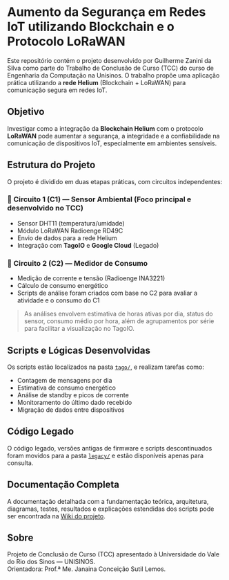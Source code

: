# Aumento da Segurança em Redes IoT utilizando Blockchain e o Protocolo LoRaWAN

Este repositório contém o projeto desenvolvido por Guilherme Zanini da Silva como parte do Trabalho de Conclusão de Curso (TCC) do curso de Engenharia da Computação na Unisinos. O trabalho propõe uma aplicação prática utilizando a **rede Helium** (Blockchain + LoRaWAN) para comunicação segura em redes IoT.

## Objetivo

Investigar como a integração da **Blockchain Helium** com o protocolo **LoRaWAN** pode aumentar a segurança, a integridade e a confiabilidade na comunicação de dispositivos IoT, especialmente em ambientes sensíveis.

## Estrutura do Projeto

O projeto é dividido em duas etapas práticas, com circuitos independentes:

### 🔹 Circuito 1 (C1) — Sensor Ambiental (Foco principal e desenvolvido no TCC)
- Sensor DHT11 (temperatura/umidade)
- Módulo LoRaWAN Radioenge RD49C
- Envio de dados para a rede Helium
- Integração com **TagoIO** e **Google Cloud** (Legado)

### 🔹 Circuito 2 (C2) — Medidor de Consumo
- Medição de corrente e tensão (Radioenge INA3221)
- Cálculo de consumo energético
- Scripts de análise foram criados com base no C2 para avaliar a atividade e o consumo do C1

> As análises envolvem estimativa de horas ativas por dia, status do sensor, consumo médio por hora, além de agrupamentos por série para facilitar a visualização no TagoIO.

## Scripts e Lógicas Desenvolvidas

Os scripts estão localizados na pasta [`tago/`](./firmware/tago/), e realizam tarefas como:
- Contagem de mensagens por dia
- Estimativa de consumo energético
- Análise de standby e picos de corrente
- Monitoramento do último dado recebido
- Migração de dados entre dispositivos

## Código Legado

O código legado, versões antigas de firmware e scripts descontinuados foram movidos para a pasta [`legacy/`](./legacy) e estão disponíveis apenas para consulta.

## Documentação Completa

A documentação detalhada com a fundamentação teórica, arquitetura, diagramas, testes, resultados e explicações estendidas dos scripts pode ser encontrada na [Wiki do projeto](https://github.com/Gzanini/helium-iot-security/wiki).

## Sobre

Projeto de Conclusão de Curso (TCC) apresentado à Universidade do Vale do Rio dos Sinos — UNISINOS.  
Orientadora: Prof.ª Me. Janaina Conceição Sutil Lemos.

